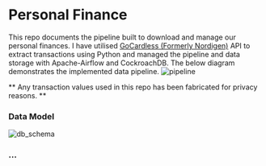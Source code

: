
# Personal Finance
This repo documents the pipeline built to download and manage our personal finances. I have utilised [GoCardless (Formerly Nordigen)](https://gocardless.com/bank-account-data/) API to extract transactions using Python and managed the pipeline and data storage with Apache-Airflow and CockroachDB. The below diagram demonstrates the implemented data pipeline. 
![pipeline](https://github.com/joemarron/personal-finance-pipeline/blob/main/misc/data_pipeline.png)

** Any transaction values used in this repo has been fabricated for privacy reasons. ** 

### Data Model
![db_schema](https://github.com/joemarron/personal-finance-pipeline/blob/main/misc/schema.png)

### ...
